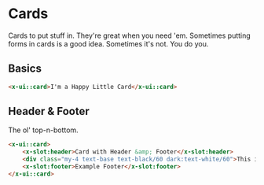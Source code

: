 # Cards

Cards to put stuff in. They're great when you need 'em.
Sometimes putting forms in cards is a good idea. Sometimes it's not. You do you.

## Basics

```html +demo
<x-ui::card>I'm a Happy Little Card</x-ui::card>
```

## Header & Footer
The ol' top-n-bottom.

```html +demo
<x-ui::card>
    <x-slot:header>Card with Header &amp; Footer</x-slot:header>
    <div class="my-4 text-base text-black/60 dark:text-white/60">This is a card with a header. It lives in our world.</div>
    <x-slot:footer>Example Footer</x-slot:footer>
</x-ui::card>
```
